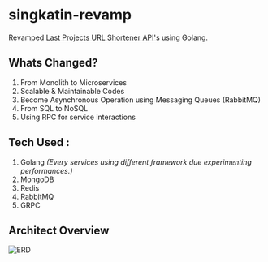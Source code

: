 # singkatin-revamp
Revamped [Last Projects URL Shortener API's](https://github.com/PickHD/singkatin-api) using Golang.

## Whats Changed?
1. From Monolith to Microservices
2. Scalable & Maintainable Codes
3. Become Asynchronous Operation using Messaging Queues (RabbitMQ)
4. From SQL to NoSQL
5. Using RPC for service interactions

## Tech Used :
1. Golang _(Every services using different framework due experimenting performances.)_
2. MongoDB
3. Redis
4. RabbitMQ
5. GRPC

## Architect Overview
![ERD](https://raw.github.com/PickHD/singkatin-revamp/master/arch_singkatin_revamp.png)
